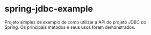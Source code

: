 # spring-jdbc-example

Projeto simples de exemplo de como utilizar a API do projeto JDBC do Spring. Os principais métodos e seus usos foram demonstrados.
